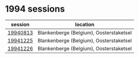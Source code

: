 # 1994 sessions

session | location |
---|-------|
[19940813](1994/19940813.md) | Blankenberge (Belgium), Oosterstaketsel |
[19941225](1994/19941225.md) | Blankenberge (Belgium), Oosterstaketsel |
[19941226](1994/19941226.md) | Blankenberge (Belgium), Oosterstaketsel |

